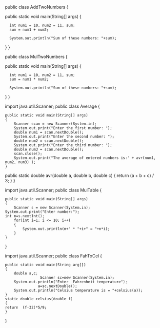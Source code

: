 public class AddTwoNumbers {

   public static void main(String[] args) {
        
      int num1 = 10, num2 = 11, sum;
      sum = num1 + num2;

      System.out.println("Sum of these numbers: "+sum);
   }
}

public class MulTwoNumbers {

   public static void main(String[] args) {
        
      int num1 = 10, num2 = 11, sum;
      sum = num1 * num2;

      System.out.println("Sum of these numbers: "+sum);
   }
}

import java.util.Scanner;
public class Average {
    
    public static void main(String[] args)
    {
        Scanner scan = new Scanner(System.in);
        System.out.print("Enter the first number: ");
        double num1 = scan.nextDouble();
        System.out.print("Enter the second number: ");
        double num2 = scan.nextDouble();
        System.out.print("Enter the third number: ");
        double num3 = scan.nextDouble();
        scan.close();
        System.out.print("The average of entered numbers is:" + avr(num1, num2, num3) );
    }

  public static double avr(double a, double b, double c)
    {
        return (a + b + c) / 3;
    }
}

import java.util.Scanner;
public class MulTable {
    
    public static void main(String[] args) 
    {
        Scanner s = new Scanner(System.in);
	System.out.print("Enter number:");        
	int n=s.nextInt();
        for(int i=1; i <= 10; i++)
        {
            System.out.println(n+" * "+i+" = "+n*i);
        }
    }
}

import java.util.Scanner;
public class FahToCel {
    
    public static void main(String arg[])	
	{
	    double a,c;
             	    Scanner sc=new Scanner(System.in);	   	 
	    System.out.println("Enter  Fahrenheit temperature");
                   a=sc.nextDouble(); 
	    System.out.println("Celsius temperature is = "+celsius(a));		  	  	     
	} 
	static double celsius(double f)
	{	
	return  (f-32)*5/9;
	}
}

